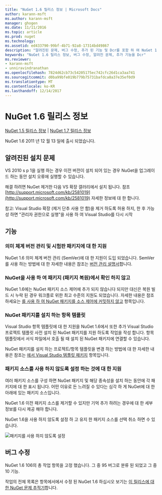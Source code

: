 ```yaml
---
title: "NuGet 1.6 릴리스 정보 | Microsoft Docs"
author: karann-msft
ms.author: karann-msft
manager: ghogen
ms.date: 11/11/2016
ms.topic: article
ms.prod: nuget
ms.technology: 
ms.assetid: ed433790-99bf-4b71-92a8-17314bd49867
description: "알려진된 문제, 버그 수정, 추가 된 기능 및 Dcr를 포함 하 여 NuGet 1.6에 대 한 릴리스 정보입니다."
keywords: "NuGet 1.6 릴리스 정보, 버그 수정, 알려진 문제, 추가 기능을 Dcr"
ms.reviewer:
- karann-msft
- unniravindranathan
ms.openlocfilehash: 7824d62cb73c54205175ec742cfc26d1ca3aa741
ms.sourcegitcommit: d0ba99bfe019b779b75731bafdca8a37e35ef0d9
ms.translationtype: MT
ms.contentlocale: ko-KR
ms.lasthandoff: 12/14/2017
---
```

 # <a name="nuget-16-release-notes"></a>NuGet 1.6 릴리스 정보

[NuGet 1.5 릴리스 정보](../release-notes/nuget-1.5.md) | [NuGet 1.7 릴리스 정보](../release-notes/nuget-1.7.md)

NuGet 1.6 2011 년 12 월 13 일에 출시 되었습니다.

## <a name="known-installation-issue"></a>알려진된 설치 문제
VS 2010 s p 1을 실행 하는 경우 이전 버전이 설치 되어 있는 경우 NuGet을 업그레이드 하는 동안 설치 오류에 실행할 수 있습니다.

해결 하려면 NuGet 제거한 다음 VS 확장 갤러리에서 설치 됩니다.  참조 [http://support.microsoft.com/kb/2581019](http://support.microsoft.com/kb/2581019) 자세한 정보에 대 한 합니다.

참고: Visual Studio 확장 (제거 단추 사용 안 함)을 제거 하도록 허용 하지, 한 후 가능성 하면 "관리자 권한으로 실행"을 사용 하 여 Visual Studio를 다시 시작

## <a name="features"></a>기능

### <a name="support-for-semantic-versioning-and-prerelease-packages"></a>의미 체계 버전 관리 및 시험판 패키지에 대 한 지원
NuGet 1.6 의미 체계 버전 관리 (SemVer)에 대 한 지원이 도입 되었습니다. SemVer를 사용 하는 방법에 대 한 자세한 내용은 참조는 [버전 관리 설명서](../create-packages/prerelease-packages.md)합니다.

### <a name="using-nuget-without-checking-in-packages-package-restore"></a>NuGet을 사용 하 여 패키지 (패키지 복원)에서 확인 하지 않고
NuGet 1.6에는 NuGet 패키지 소스 제어에 추가 되지 않습니다 되지만 대신은 복원 빌드 시 누락 된 경우 워크플로 위한 최고 수준의 지원도 되었습니다. 자세한 내용은 참조 하세요는 [를 사용 하 여 NuGet 패키지를 소스 제어에 커밋하지 않고](../consume-packages/packages-and-source-control.md) 항목입니다.

### <a name="item-templates-that-install-nuget-packages"></a>NuGet 패키지를 설치 하는 항목 템플릿
Visual Studio 항목 템플릿에 대 한 지원을 NuGet 1.6에서 또한 추가 Visual Studio 프로젝트 템플릿 사전 설치 된 NuGet 패키지를 지원 하도록 작업을 작성 합니다. 항목 템플릿에서 서식 파일에서 호출 될 때 설치 된 NuGet 패키지에 연결할 수 있습니다.

NuGet 패키지를 설치 하는 프로젝트/항목 템플릿을 변경 하는 방법에 대 한 자세한 내용은 참조는 [에서 Visual Studio 템플릿 패키지](../visual-studio-extensibility/visual-studio-templates.md) 항목입니다.

### <a name="support-for-disabling-package-sources"></a>패키지 소스를 사용 하지 않도록 설정 하는 것에 대 한 지원
여러 패키지 소스를 구성 하면 NuGet 패키지 및 해당 종속성을 설치 하는 동안에 각 패키지에 대 한 표시 됩니다. 어떤 이유로 든 느려질 수 있다는 심각 하 게 NuGet에 대 한 아래에 있는 패키지 소스입니다.

NuGet 1.6 이전 패키지 소스를 제거할 수 있지만 기억 추가 하려는 경우에 대 한 세부 정보를 다시 제공 해야 합니다.

NuGet 1.6을 사용 하지 않도록 설정 하 고 유지 한 패키지 소스를 선택 취소 하면 수 있습니다.

![패키지를 사용 하지 않도록 설정](./media/package-source-with-disabled-source.png)

## <a name="bug-fixes"></a>버그 수정
NuGet 1.6 106의 총 작업 항목을 고정 했습니다. 그 중 95 버그로 분류 된 되었고 그 중 10 기능.

작업의 전체 목록은 항목에서에서 수정 된 NuGet 1.6 하십시오 보기는 [이 릴리스에 대 한 NuGet 문제 추적기](http://nuget.codeplex.com/workitem/list/advanced?keyword=&status=Closed&type=All&priority=All&release=NuGet%201.6&assignedTo=All&component=All&sortField=Votes&sortDirection=Descending&page=0)합니다.
